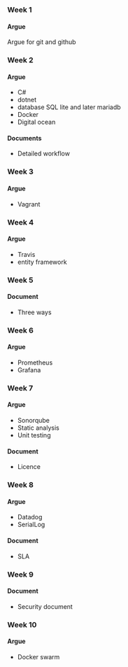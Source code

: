 ### Week 1
#### Argue
Argue for git and github

### Week 2
#### Argue 
* C# 
* dotnet 
* database SQL lite and later mariadb 
* Docker
* Digital ocean
#### Documents 
* Detailed workflow

### Week 3
#### Argue 
* Vagrant

### Week 4 
#### Argue 
* Travis
* entity framework


### Week 5
#### Document 
* Three ways

### Week 6 
#### Argue 
* Prometheus 
* Grafana

### Week 7
#### Argue 
* Sonorqube
* Static analysis 
* Unit testing
#### Document
* Licence 

### Week 8
#### Argue
* Datadog
* SerialLog
#### Document
* SLA 

### Week 9
#### Document 
* Security document

### Week 10
#### Argue
* Docker swarm 
